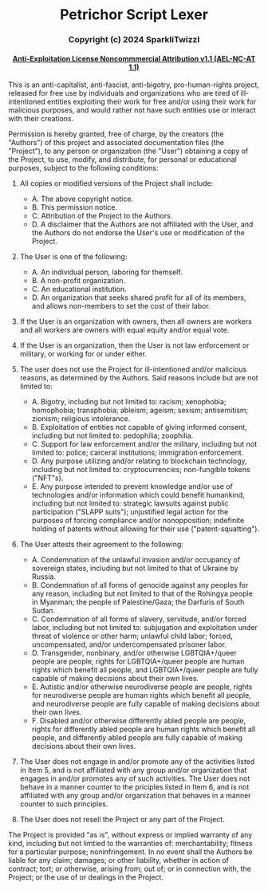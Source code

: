 <h1 align="center">Petrichor Script Lexer</h1>
<h3 align="center">Copyright (c) 2024 SparkliTwizzl</h3>

<h4 align="center"><a href="https://github.com/SparkliTwizzl/anti-exploitation-license/releases/tag/AEL-1.1">Anti-Exploitation License Noncommmercial Attribution v1.1 (AEL-NC-AT 1.1)</a></h4>

This is an anti-capitalist, anti-fascist, anti-bigotry, pro-human-rights project, released for free use by individuals and organizations who are tired of ill-intentioned entities exploiting their work for free and/or using their work for malicious purposes, and would rather not have such entities use or interact with their creations.


Permission is hereby granted, free of charge, by the creators (the "Authors") of this project and associated documentation files (the "Project"), to any person or organization (the "User") obtaining a copy of the Project, to use, modify, and distribute, for personal or educational purposes, subject to the following conditions:

1. All copies or modified versions of the Project shall include:
	- A. The above copyright notice.
	- B. This permission notice.
	- C. Attribution of the Project to the Authors.
	- D. A disclaimer that the Authors are not affiliated with the User, and the Authors do not endorse the User's use or modification of the Project.

2. The User is one of the following:
	- A. An individual person, laboring for themself.
	- B. A non-profit organization.
	- C. An educational institution.
	- D. An organization that seeks shared profit for all of its members, and allows non-members to set the cost of their labor.

3. If the User is an organization with owners, then all owners are workers and all workers are owners with equal equity and/or equal vote.

4. If the User is an organization, then the User is not law enforcement or military, or working for or under either.

5. The user does not use the Project for ill-intentioned and/or malicious reasons, as determined by the Authors. Said reasons include but are not limited to:
	- A. Bigotry, including but not limited to: racism; xenophobia; homophobia; transphobia; ableism; ageism; sexism; antisemitism; zionism; religious intolerance.
	- B. Exploitation of entities not capable of giving informed consent, including but not limited to: pedophilia; zoophilia.
	- C. Support for law enforcement and/or the military, including but not limited to: police; carceral institutions; immigration enforcement.
	- D. Any purpose utilizing and/or relating to blockchain technology, including but not limited to: cryptocurrencies; non-fungible tokens ("NFT"s).
	- E. Any purpose intended to prevent knowledge and/or use of technologies and/or information which could benefit humankind, including but not limited to: strategic lawsuits against public participation ("SLAPP suits"); unjustified legal action for the purposes of forcing compliance and/or nonopposition; indefinite holding of patents without allowing for their use ("patent-squatting").

6. The User attests their agreement to the following:
	- A. Condemnation of the unlawful invasion and/or occupancy of sovereign states, including but not limited to that of Ukraine by Russia.
	- B. Condemnation of all forms of genocide against any peoples for any reason, including but not limited to that of the Rohingya people in Myanman; the people of Palestine/Gaza; the Darfuris of South Sudan.
	- C. Condemnation of all forms of slavery, servitude, and/or forced labor, including but not limited to: subjugation and exploitation under threat of violence or other harm; unlawful child labor; forced, uncompensated, and/or undercompensated prisoner labor.
	- D. Transgender, nonbinary, and/or otherwise LGBTQIA+/queer people are people, rights for LGBTQIA+/queer people are human rights which benefit all people, and LGBTQIA+/queer people are fully capable of making decisions about their own lives.
	- E. Autistic and/or otherwise neurodiverse people are people, rights for neurodiverse people are human rights which benefit all people, and neurodiverse people are fully capable of making decisions about their own lives.
	- F. Disabled and/or otherwise differently abled people are people, rights for differently abled people are human rights which benefit all people, and differently abled people are fully capable of making decisions about their own lives.

7. The User does not engage in and/or promote any of the activities listed in Item 5, and is not affiliated with any group and/or organization that engages in and/or promotes any of such activities. The User does not behave in a manner counter to the priciples listed in Item 6, and is not affiliated with any group and/or organization that behaves in a manner counter to such principles.

8. The User does not resell the Project or any part of the Project.


The Project is provided "as is", without express or implied warranty of any kind, including but not limtied to the warranties of: merchantability; fitness for a particular purpose; noninfringement. In no event shall the Authors be liable for any claim; damages; or other liability, whether in action of contract; tort; or otherwise, arising from; out of; or in connection with, the Project; or the use of or dealings in the Project.
